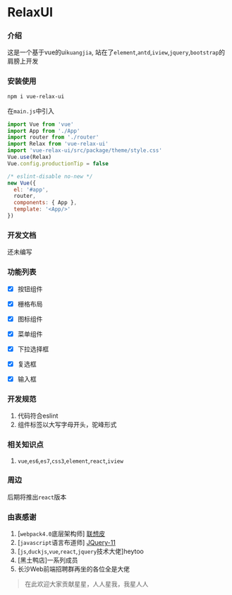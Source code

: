 # RelaxUI

### 介绍
这是一个基于vue的ui`kuangjia`, 站在了`element`,`antd`,`iview`,`jquery`,`bootstrap`的肩膀上开发


### 安装使用
``` bash
npm i vue-relax-ui
```
在`main.js`中引入
``` javascript
import Vue from 'vue'
import App from './App'
import router from './router'
import Relax from 'vue-relax-ui'
import 'vue-relax-ui/src/package/theme/style.css'
Vue.use(Relax)
Vue.config.productionTip = false

/* eslint-disable no-new */
new Vue({
  el: '#app',
  router,
  components: { App },
  template: '<App/>'
})
```


### 开发文档
还未编写

### 功能列表
- [x] 按钮组件
- [x] 栅格布局
- [x] 图标组件
- [x] 菜单组件
- [x] 下拉选择框
- [x] 复选框
- [x] 输入框


### 开发规范
1. 代码符合eslint
2. 组件标签以大写字母开头，驼峰形式


### 相关知识点
1. `vue`,`es6`,`es7`,`css3`,`element`,`react`,`iview`

### 周边
后期将推出`react`版本

### 由衷感谢
1. [`webpack4.0`底层架构师] [联想皮](https://github.com/JachinZou)
2. [`javascript`语言布道师] [JQuery-11](https://github.com/I-find-you11)
3. [`js`,`duckjs`,`vue`,`react`,`jquery`技术大佬]heytoo
4. [黑土鸭店]一系列成员
5. 长沙Web前端招聘群再坐的各位全是大佬

> 在此欢迎大家贡献星星，人人星我，我星人人
